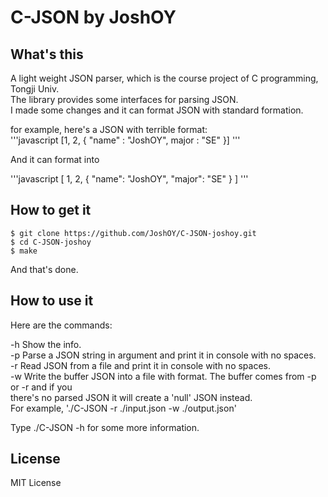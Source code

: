 C-JSON by JoshOY
============================

What's this
---------------------------

A light weight JSON parser, which is the course project of C programming, Tongji Univ.<br>
The library provides some interfaces for parsing JSON.<br>
I made some changes and it can format JSON with standard formation.<br>

for example, here's a JSON with terrible format:<br>
'''javascript
[1,    2, {
           "name" :    "JoshOY",
      major   :  "SE"
}]
'''

And it can format into

'''javascript
[
	1,
	2,
	{
		"name": "JoshOY",
		"major": "SE"
	}
]
'''

How to get it
---------------------------

	$ git clone https://github.com/JoshOY/C-JSON-joshoy.git
	$ cd C-JSON-joshoy
	$ make

And that's done.

How to use it
---------------------------

Here are the commands:

-h    Show the info.<br>
-p    Parse a JSON string in argument and print it in console with no spaces.<br>
-r    Read JSON from a file and print it in console with no spaces.<br>
-w    Write the buffer JSON into a file with format. The buffer comes from -p or -r and if you<br>
      there's no parsed JSON it will create a 'null' JSON instead.<br>
      For example, './C-JSON -r ./input.json -w ./output.json'<br>

Type ./C-JSON -h for some more information.<br>

License
--------------------------
MIT License

